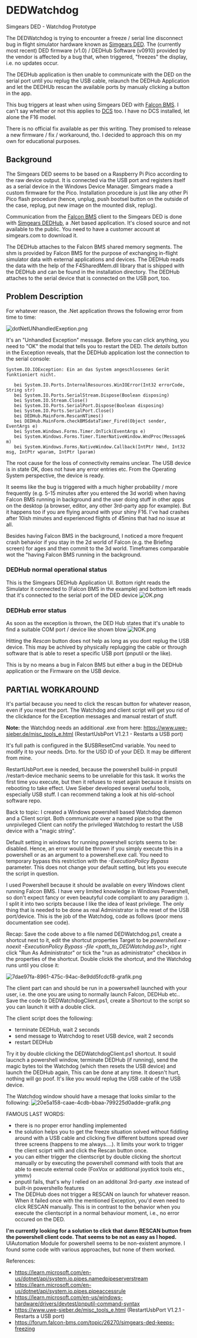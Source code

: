 # DEDWatchdog
Simgears DED - Watchdog Prototype

The DEDWatchdog is trying to encounter a freeze / serial line disconnect bug in flight simulator hardware known as [Simgears DED](https://www.simgears.com/products/f16-ded-data-entry-display/). The (currently most recent) DED firmware (v1.0) / DEDHub Software (v0910) provided by the vendor is affected by a bug that, when triggered, "freezes" the display, i.e. no updates occur.

The DEDHub application is then unable to communicate with the DED on the serial port until you replug the USB cable, relaunch the DEDHub Application and let the DEDHUb rescan the available ports by manualy clicking a button in the app.

This bug triggers at least when using Simgears DED with [Falcon BMS](https://www.falcon-bms.com). I can't say whether or not this applies to [DCS](https://www.digitalcombatsimulator.com/) too. I have no DCS installed, let alone the F16 model.

There is no official fix available as per this writing. They promised to release a new firmware / fix / workaround, tho. I decided to approach this on my own for educational purposes.
## Background
The Simgears DED seems to be based on a Raspberry Pi Pico according to the raw device output. It is connected via the USB port and registers itself as a serial device in the Windows Device Manager. Simgears made a custom firmware for the Pico. Installation procedure is just like any other Pi Pico flash procedure (hence, unplug, push bootsel button on the outside of the case, replug, put new image on the mounted disk, replug).

Communication from the [Falcon BMS](https://www.falcon-bms.com) client to the Simgears DED is done with [Simgears DEDHub](https://www.simgears.com/customer-area/),  a .Net based application. It's closed source and not available to the public. You need to have a customer account at simgears.com to download it.

The DEDHub attaches to the Falcon BMS shared memory segments. The shm is provided by Falcon BMS for the purpose of exchanging in-flight simulator data with external applications and devices. The DEDHub reads the data with the help of the F4SharedMem.dll library that is shipped with the DEDHub and can be found in the installation directory. The DEDHub attaches to the serial device that is connected on the USB port, too.

## Problem Description
For whatever reason, the .Net application throws the following error from time to time:

![dotNetUNhandledExeption.png](https://i.imgur.com/Z6KaHRA.png) 

It's an "Unhandled Exception" message. Before you can click anything, you need to "OK" the modal that tells you to restart the DED. The *details* button in the Exception reveals, that the DEDHub application lost the connection to the serial console:
```
System.IO.IOException: Ein an das System angeschlossenes Gerät funktioniert nicht.

   bei System.IO.Ports.InternalResources.WinIOError(Int32 errorCode, String str)
   bei System.IO.Ports.SerialStream.Dispose(Boolean disposing)
   bei System.IO.Stream.Close()
   bei System.IO.Ports.SerialPort.Dispose(Boolean disposing)
   bei System.IO.Ports.SerialPort.Close()
   bei DEDHub.MainForm.RescanNTimes()
   bei DEDHub.MainForm.checkBMSdataTimer_Fired(Object sender, EventArgs e)
   bei System.Windows.Forms.Timer.OnTick(EventArgs e)
   bei System.Windows.Forms.Timer.TimerNativeWindow.WndProc(Message& m)
   bei System.Windows.Forms.NativeWindow.Callback(IntPtr hWnd, Int32 msg, IntPtr wparam, IntPtr lparam)
```

The root cause for the loss of connectivity remains unclear. The USB device is in state OK, does not have any error entries etc. From the Operating System perspective, the device is ready.

It seems like the bug is triggered with a much higher probability / more frequently (e.g. 5-15 minutes after you entered the 3d world) when having Falcon BMS running in background and the user doing stuff in other apps on the desktop (a browser, editor, any other 3rd-party app for example). But it happens too if you are flying around with your shiny F16. I've had crashes after 10ish minutes and experienced flights of 45mins that had no issue at all.

Besides having Falcon BMS in the background, I noticed a more frequent crash behavior if you stay in the 2d world of Falcon (e.g. the Briefing screen) for ages and then commit to the 3d world. Timeframes comparable wot the "having Falcon BMS running in the background.

### DEDHub normal operational status
This is the Simgears DEDHub Application UI. Bottom right reads the Simulator it connected to (Falcon BMS in the example) and bottom left reads that it's connected to the serial port of the DED device
![OK.png](https://i.imgur.com/KoPjnu2.png)

### DEDHub error status
As soon as the exception is thrown, the DED Hub states that it's unable to find a suitable COM port / device like shown blow
![NOK.png](https://i.imgur.com/1MSpWra.png) 

Hitting the *Rescan* button does not help as long as you dont replug the USB device. This may be achived by physically replugging the cable or through software that is able to reset a specific USB port (pnputil or the like).

This is by no means a bug in Falcon BMS but either a bug in the DEDHub application or the Firmware on the USB device.

## PARTIAL WORKAROUND
It's partial because you need to click the rescan button for whatever reason, even if you reset the port. The Watchdog and client script will get you rid of the clickdance for the Exception messages and manual restart of stuff.

**Note:** the Watchdog needs an additional .exe from here:
 https://www.uwe-sieber.de/misc_tools_e.html (RestartUsbPort V1.2.1 - Restarts a USB port)

It's full path is configured in the $USBResetCmd variable. You need to modify it to your needs. Drto. for the USD ID of your DED. It may be different from mine.

RestartUsbPort.exe is needed, because the powershell build-in pnputil /restart-device mechanic seems to be unreliable for this task. It works the first time you execute, but then it refuses to reset again because it insists on rebooting to take effect. Uwe Sieber developed several useful tools, especially USB stuff. I can recommend taking a look at his old-school software repo.

Back to topic:
I created a Windows powershell based Watchdog daemon and a Client script. Both communicate over a named pipe so that the unrpivileged Client can notify the privileged Watchdog to restart the USB device with a "magic string".

Default setting in windows for running powershell scripts seems to be: disabled. Hence, an error would be thrown if you simply execute this in a powershell or as an argument to a powershell.exe call. You need to temporary bypass this restriction with the *-ExecutionPolicy Bypass* parameter. This does not change your default setting, but lets you execute the script in question.

I used Powershell because it should be available on every Windows client running Falcon BMS. I have very limited knowledge in Windows Powershell, so don't expect fancy or even beautyful code compliant to any paradigm :). I split it into two scripts because I like the idea of least privilege. The only thing that is needed to be done as real Administrator is the reset of the USB port/device. This is the job of the Watchdog, code as follows (poor mens documentation see code).

Recap: Save the code above to a file named DEDWatchdog.ps1, create a shortcut next to it, edit the shortcut properties Target to be *powershell.exe -noexit -ExecutionPolicy Bypass -file  <path_to_DEDWatchdog.ps1>*, right click "Run As Administrator" or tick the "run as administrator" checkbox in the properties of the shortcut. Double clickk the shortcut, and the Watchdog runs until you close it:

![7dae97fa-8961-475c-94ac-8e9dd5fcdcf8-grafik.png](https://i.imgur.com/1KNH0HE.png) 

The client part can and should be run in a powerswhell launched with your user, i.e. the one you are using to normally launch Falcon, DEDHub etc.. Save the code to DEDWatchdogClient.ps1, create a Shortcut to the script so you can launch it with a double click.

The client script does the following:
- terminate DEDHub, wait 2 seconds
- send message to Watrchdog to reset USB device, wait 2 seconds
- restart DEDHub

Try it by double clicking the DEDWatchdogClient.ps1 shortcut. It sould laucnch a powershell window, terminate DEDHub (if running), send the magic bytes toi the Watchdog (which then resets the USB device) and launch the DEDHub again, This can be done at any time. It doesn't hurt, nothing will go poof. It's like you would replug the USB cable of the USB device.

The Watchdog window should have a mesage that looks similar to the following:
![20e5a158-caae-4cdb-bbaa-799225d0adde-grafik.png](https://i.imgur.com/6jPNSo8.png) 

FAMOUS LAST WORDS:
- there is no proper error handling implemented
- the solution helps you to get the freeze situation solved without fiddling around with a USB cable and clicking five different buttons spread over three screens (happens to me always....). It limits your work to trigger the client sciprt with <some technique> and click the Rescan button once.
- you can either trigger the clientscript by double clicking the shortcut manually or by executing the powershell command with tools that are able to execute external code (FoxVox or additional joystick tools etc., ymmv)
- pnputil fails, that's why I relied on an additonal  3rd-party .exe instead of built-in powershello features
- The DEDHub does not trigger a RESCAN on launch for whatever reason. When it failed once with the mentioned Exception, you'd even need to click RESCAN manually. This is in contrast to the behavior when you execute the clientscript in a normal behaviour moment, i.e., no error occured on the DED.

**I'm currently looking for a solution to click that damn RESCAN button from the powershell client code. That seems to be not as easy as I hoped.** UIAutomation Module for powershell seems to be non-existent anymore. I found some code with various approaches, but none of them worked.

References:
- https://learn.microsoft.com/en-us/dotnet/api/system.io.pipes.namedpipeserverstream
- https://learn.microsoft.com/en-us/dotnet/api/system.io.pipes.pipeaccessrule
- https://learn.microsoft.com/en-us/windows-hardware/drivers/devtest/pnputil-command-syntax
- https://www.uwe-sieber.de/misc_tools_e.html (RestartUsbPort V1.2.1 - Restarts a USB port)
- https://forum.falcon-bms.com/topic/26270/simgears-ded-keeps-freezing
